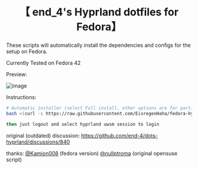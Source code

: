<div align="center">
    <h1>【 end_4's Hyprland dotfiles for Fedora】</h1>
    <h3></h3>
</div>

These scripts will automatically install the dependencies and configs for the setup on Fedora.

Currently Tested on Fedora 42

Preview:

![image](https://github.com/user-attachments/assets/c824d283-de7a-4730-a310-d6b468a71689)

Instructions:

```bash
# Automatic installer (select Full install, other options are for partial selections)
bash <(curl -s https://raw.githubusercontent.com/EisregenHaha/fedora-hyprland/main/bootstrap.sh)

then just logout and select hyprland uwsm session to login

 ```

original (outdated) discussion: https://github.com/end-4/dots-hyprland/discussions/840


thanks:
[@Kamion008](https://github.com/Kamion008) (fedora version)
[@nullptroma](https://github.com/nullptroma) (original opensuse script)
